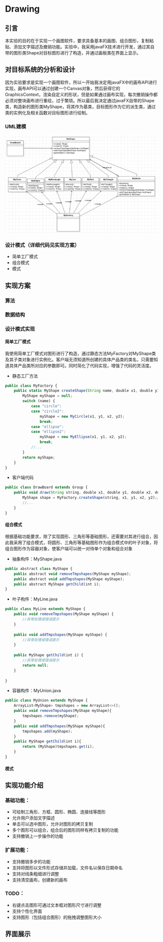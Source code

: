 # Drawing

## 引言
本实验的目的在于实现一个画图软件，要求具备基本的画图、组合图形，复制粘贴、添加文字描述及撤销功能。实验中，我采用javaFX技术进行开发，通过其自带的图形类Shape对目标图形进行了构造，并通过画板类在界面上显示。

## 对目标系统的分析和设计
因为实验要求是实现一个画图软件，所以一开始我决定用javaFX中的画布API进行实现，画布API可以通过创建一个Canvas对象，然后获得它的GraphicsContext，渲染自定义的形状，但是如果通过画布实现，每次撤销操作都必须对整块画布进行重绘，过于繁琐。所以最后我决定通过javaFX自带的Shape类，构造新的图形类MyShape，将其作为基类，目标图形作为它的派生类，通过类的实例化及相关函数对目标图形进行绘制。

### UML建模
![a](https://github.com/mkx22/Drawing/blob/master/UML.png)
### 设计模式（详细代码见实现方案）
* 简单工厂模式  
* 组合模式  
* 模式  


## 实现方案

### 算法

### 数据结构

### 设计模式实现
#### 简单工厂模式  
我使用简单工厂模式对图形进行了构造，通过静态方法MyFactory对MyShape类及其子类对象进行实例化。客户端无须知道所创建的具体产品类的类名，只需要知道具体产品类所对应的参数即可。同时简化了代码实现，增强了代码的灵活度。

* 静态工厂方法
```javascript
public class MyFactory {
    public static MyShape createShape(String name, double x1, double y1, double x2, double y2) {
        MyShape myShape = null;
        switch (name) {
            case "circle":
            case "circle2":
                myShape = new MyCircle(x1, y1, x2, y2);
                break;
            case "ellipse":
            case "ellipse2":
                myShape = new MyEllipse(x1, y1, x2, y2);
                break;
            //...
        }
        return myShape;
    }
}
```

* 客户端代码
```javascript
public class DrawBoard extends Group {
    public void draw(String string, double x1, double y1, double x2, double y2, boolean flag) {
        MyShape shape = MyFactory.createShape(string, x1, y1, x2, y2);//    通过工厂类创建产品对象
        //...
    }
}
```
#### 组合模式  
根据基础功能要求，除了实现圆形、三角形等基础图形，还需要对其进行组合，因此我采用了组合模式，将圆形、三角形等基础图形作为组合模式中的叶子对象，将组合图形作为容器对象，使客户端可以统一对待单个对象和组合对象

* 抽象构件：MyShape.java
```javascript
public abstract class MyShape {
    public abstract void removeTmpshapes(MyShape myShape);
    public abstract void addTmpshapes(MyShape myShape);
    public abstract MyShape getChild(int i);
}
```
* 叶子构件：MyLine.java
```javascript
public class MyLine extends MyShape {
    public void removeTmpshapes(MyShape myShape) {
        //异常处理或错误提示
    }

    public void addTmpshapes(MyShape myShape) {
        //异常处理或错误提示
    }

    public MyShape getChild(int i) {
        //异常处理或错误提示
        return null;
    }

}
```
* 容器构件：MyUnion.java
```javascript
public class MyUnion extends MyShape {
    ArrayList<MyShape> tmpshapes = new ArrayList<>();
    public void removeTmpshapes(MyShape myShape){
        tmpshapes.remove(myShape);
    }
    public void addTmpshapes(MyShape myShape){
        tmpshapes.add(myShape);
    }
    public MyShape getChild(int i){
        return (MyShape)tmpshapes.get(i);
    }
}
```
#### 模式  

## 实现功能介绍

### 基础功能：
* 可绘制三角形、方框、圆形、椭圆、连接线等图形
* 允许用户添加文字描述
* 单击可以选中图形，允许对图形的拷贝复制
* 多个图形可以组合，组合后的图形同样有拷贝复制的功能
* 支持撤销上一步操作的功能

### 扩展功能：
* 支持撤销多步的功能
* 支持将图形以文件形式存储并加载，文件名以保存日期命名
* 支持对线条粗细进行调整
* 支持清空画布，创建新的画布

### TODO：
* 右键点击图形可通过文本框对图形尺寸进行调整
* 支持个性化界面
* 支持图形（包括组合图形）的拖拽调整图形大小

## 界面展示
